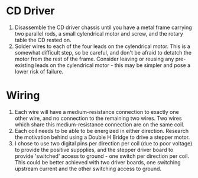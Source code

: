 # CD Driver

1. Disassemble the CD driver chassis until you have a metal frame carrying two parallel rods, a small cylendrical motor and screw, and the rotary table the CD rested on.
1. Solder wires to each of the four leads on the cylendrical motor. This is a somewhat difficult step, so be careful, and don't be afraid to detatch the motor from the rest of the frame. Consider leaving or reusing any pre-existing leads on the cylendrical motor - this may be simpler and pose a lower risk of failure.

# Wiring

1. Each wire will have a medium-resistance connection to exactly one other wire, and no connection to the remaining two wires. Two wires which share this medium-resistance connection are on the same coil.
1. Each coil needs to be able to be energized in either direction. Research the motivation behind using a Double H Bridge to drive a stepper motor.
1. I chose to use two digital pins per direction per coil (due to poor voltage) to provide the positive suppplies, and the stepper driver board to provide 'switched' access to ground - one switch per direction per coil. This could be better achieved with two driver boards, one switching upstream current and the other switching access to ground.
